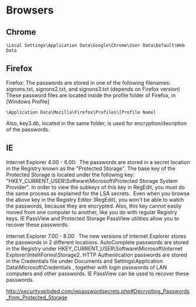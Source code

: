 # Browsers

Chrome
------

    \Local Settings\Application Data\Google\Chrome\User Data\Default\Web Data

Firefox
-------

Firefox: The passwords are stored in one of the following filenames: signons.txt, signons2.txt, and signons3.txt (depends on Firefox version) These password files are located inside the profile folder of Firefox, in [Windows Profile]

    \Application Data\Mozilla\Firefox\Profiles\[Profile Name] 
    
Also, key3.db, located in the same folder, is used for encryption/decription of the passwords. 

IE
---

Internet Explorer 4.00 - 6.00: 
The passwords are stored in a secret location in the Registry known as the "Protected Storage". The base key of the Protected Storage is located under the following key: "HKEY_CURRENT_USER\Software\Microsoft\Protected Storage System Provider". In order to view the subkeys of this key in RegEdit, you must do the same process as explained for the LSA secrets. 
Even when you browse the above key in the Registry Editor (RegEdit), you won't be able to watch the passwords, because they are encrypted. Also, this key cannot easily moved from one computer to another, like you do with regular Registry keys.
IE PassView and Protected Storage PassView utilities allow you to recover these passwords.
 

Internet Explorer 7.00 - 8.00: 
The new versions of Internet Explorer stores the passwords in 2 different locations. AutoComplete passwords are stored in the Registry under HKEY_CURRENT_USER\Software\Microsoft\Internet Explorer\IntelliForms\Storage2. HTTP Authentication passwords are stored in the Credentials file under Documents and Settings\Application Data\Microsoft\Credentials , together with login passwords of LAN computers and other passwords.
IE PassView can be used to recover these passwords.
 

http://securityxploded.com/iepasswordsecrets.php#Decrypting_Passwords_from_Protected_Storage 
